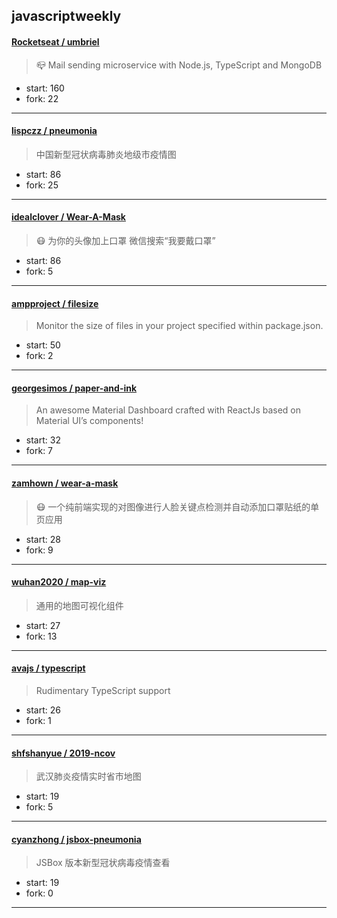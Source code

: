 ## javascriptweekly

#### [Rocketseat / umbriel](https://github.com/Rocketseat/umbriel)

> 📪 Mail sending microservice with Node.js, TypeScript and MongoDB

+ start: 160
+ fork: 22

----


#### [lispczz / pneumonia](https://github.com/lispczz/pneumonia)

> 中国新型冠状病毒肺炎地级市疫情图

+ start: 86
+ fork: 25

----


#### [idealclover / Wear-A-Mask](https://github.com/idealclover/Wear-A-Mask)

> 😷 为你的头像加上口罩 微信搜索“我要戴口罩”

+ start: 86
+ fork: 5

----


#### [ampproject / filesize](https://github.com/ampproject/filesize)

> Monitor the size of files in your project specified within package.json.

+ start: 50
+ fork: 2

----


#### [georgesimos / paper-and-ink](https://github.com/georgesimos/paper-and-ink)

> An awesome Material Dashboard crafted with ReactJs based on Material UI’s components! 

+ start: 32
+ fork: 7

----


#### [zamhown / wear-a-mask](https://github.com/zamhown/wear-a-mask)

> 😷 一个纯前端实现的对图像进行人脸关键点检测并自动添加口罩贴纸的单页应用

+ start: 28
+ fork: 9

----


#### [wuhan2020 / map-viz](https://github.com/wuhan2020/map-viz)

> 通用的地图可视化组件

+ start: 27
+ fork: 13

----


#### [avajs / typescript](https://github.com/avajs/typescript)

> Rudimentary TypeScript support

+ start: 26
+ fork: 1

----


#### [shfshanyue / 2019-ncov](https://github.com/shfshanyue/2019-ncov)

> 武汉肺炎疫情实时省市地图

+ start: 19
+ fork: 5

----


#### [cyanzhong / jsbox-pneumonia](https://github.com/cyanzhong/jsbox-pneumonia)

> JSBox 版本新型冠状病毒疫情查看

+ start: 19
+ fork: 0

----

